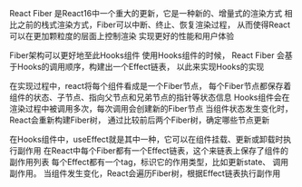 

React Fiber 是React16中一个重大的更新，它是一种新的、增量式的渲染方式
相比之前的栈式渲染方式，Fiber可以中断、终止、恢复渲染过程，
从而使得React可以在更加颗粒度的层面上控制渲染
实现更好的性能和用户体验

Fiber架构可以更好地至此Hooks组件
使用Hooks组件的时候，
React Fiber 会基于Hooks的调用顺序，构建出一个Effect链表，
以此来实现Hooks的实现

在实现过程中，react将每个组件看成是一个Fiber节点，
每个Fiber节点都保存着组件的状态、子节点、指向父节点和兄弟节点的指针等状态信息
Hooks组件会在渲染过程中被调用多次，每次调用会创建新的Fiber节点
当组件状态发生变化时，React会重新构建Fiber树，
通过比较前后两个Fiber树，确定哪些节点更新


在Hooks组件中，useEffect就是其中一种，它可以在组件挂载、更新或卸载时执行副作用
在React中每个Fiber都有一个Effect链表，这个来链表上保存了组件的副作用列表
每个Effect都有一个tag，标识它的作用类型，比如更新state、 调用副作用。
当组件发生变化，React会遍历Fiber树，根据Effect链表执行副作用